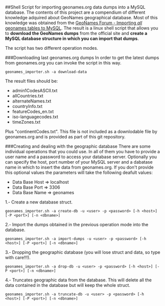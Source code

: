 ##Shell Script for importing geonames.org data dumps into a MySQL database.
The contents of this project are a compendium of different knowledge adquired about GeoNames geographical database.
Most of this knowledge was obtained from the <a href="http://forum.geonames.org/gforum/posts/list/732.page" target="_blank">GeoNames Forum - Importing *all* geonames tables to MySQL</a>.
The result is a linux shell script that allows you to <b>download the GeoNames dumps</b> from the official site and <b>create a MySQL database structure in which you can import that dumps</b>.

The script has two different operation modes.

###Downloading last geonames.org dumps
In order to get the latest dumps from geonames.org you can invoke the script in this way.

    geonames_importer.sh -a download-data

The result files should be:

* admin1CodesASCII.txt
* allCountries.txt
* alternateNames.txt
* countryInfo.txt
* featureCodes_en.txt
* iso-languagecodes.txt
* timeZones.txt

Plus "continentCodes.txt". This file is not included as a downlodable file by geonames.org and is provided as part of this git repository.

###Creating and dealing with the geographic database
There are some individual operations that you could use. In all of them you have to provide a user name and a password to access your database server.
Optionally you can specify the host, port number of your MySQL server and a dabatase name in which to insert the data from geonames.org.
If you don't provide this optional values the parameters will take the following deafult values:

  * Data Base Host => localhost
  * Data Base Port => 3306
  * Data Base Name => geonames

1.- Create a new database struct.

    geonames_importer.sh -a create-db -u <user> -p <password> [-h <host>] [-P <port>] [-n <dbname>]

2.- Import the dumps obtained in the previous operation mode into the database.

    geonames_importer.sh -a import-dumps -u <user> -p <password> [-h <host>] [-P <port>] [-n <dbname>]

3.- Dropping the geographic database (you will lose struct and data, so type with care!!!).
 
    geonames_importer.sh -a drop-db -u <user> -p <password> [-h <host>] [-P <port>] [-n <dbname>]
 
4.- Truncates geographic data from the database. This will delete all the data contained in the database but will keep the whole struct.

    geonames_importer.sh -a truncate-db -u <user> -p <password> [-h <host>] [-P <port>] [-n <dbname>]

